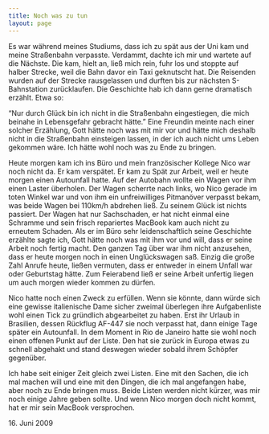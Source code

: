 ```yaml
---
title: Noch was zu tun
layout: page
---
```

Es war während meines Studiums, dass ich zu spät aus der Uni kam und meine Straßenbahn verpasste. Verdammt, dachte ich mir und wartete auf die Nächste. Die kam, hielt an, ließ mich rein, fuhr los und stoppte auf halber Strecke, weil die Bahn davor ein Taxi geknutscht hat. Die Reisenden wurden auf der Strecke rausgelassen und durften bis zur nächsten S-Bahnstation zurücklaufen.
Die Geschichte hab ich dann gerne dramatisch erzählt. Etwa so:

“Nur durch Glück bin ich nicht in die Straßenbahn eingestiegen, die mich beinahe in Lebensgefahr gebracht hätte.” Eine Freundin meinte nach einer solcher Erzählung, Gott hätte noch was mit mir vor und hätte mich deshalb nicht in die Straßenbahn einsteigen lassen, in der ich auch nicht ums Leben gekommen wäre. Ich hätte wohl noch was zu Ende zu bringen.

Heute morgen kam ich ins Büro und mein französischer Kollege Nico war noch nicht da. Er kam verspätet. Er kam zu Spät zur Arbeit, weil er heute morgen einen Autounfall hatte. Auf der Autobahn wollte ein Wagen vor ihm einen Laster überholen. Der Wagen scherrte nach links, wo Nico gerade im toten Winkel war und von ihm ein unfreiwilliges Pitmanöver verpasst bekam, was beide Wagen bei 110km/h abdrehen ließ. Zu seinem Glück ist nichts passiert. Der Wagen hat nur Sachschaden, er hat nicht einmal eine Schramme und sein frisch repariertes MacBook kam auch nicht zu erneutem Schaden. Als er im Büro sehr leidenschaftlich seine Geschichte erzählte sagte ich, Gott hätte noch was mit ihm vor und will, dass er seine Arbeit noch fertig macht. Den ganzen Tag über war ihm nicht anzusehen, dass er heute morgen noch in einen Unglückswagen saß. Einzig die große Zahl Anrufe heute, ließen vermuten, dass er entweder in einem Unfall war oder Geburtstag hätte. Zum Feierabend ließ er seine Arbeit unfertig liegen um auch morgen wieder kommen zu dürfen.

Nico hatte noch einen Zweck zu erfüllen. Wenn sie könnte, dann würde sich eine gewisse italienische Dame sicher zweimal überlegen ihre Aufgabenliste wohl einen Tick zu gründlich abgearbeitet zu haben. Erst ihr Urlaub in Brasilien, dessen Rückflug AF-447 sie noch verpasst hat, dann einige Tage später ein Autounfall. In dem Moment in Rio de Janeiro hatte sie wohl noch einen offenen Punkt auf der Liste. Den hat sie zurück in Europa etwas zu schnell abgehakt und stand deswegen wieder sobald ihrem Schöpfer gegenüber.

Ich habe seit einiger Zeit gleich zwei Listen. Eine mit den Sachen, die ich mal machen will und eine mit den Dingen, die ich mal angefangen habe, aber noch zu Ende bringen muss. Beide Listen werden nicht kürzer, was mir noch einige Jahre geben sollte.
Und wenn Nico morgen doch nicht kommt, hat er mir sein MacBook versprochen.

<date>16. Juni 2009</date>
